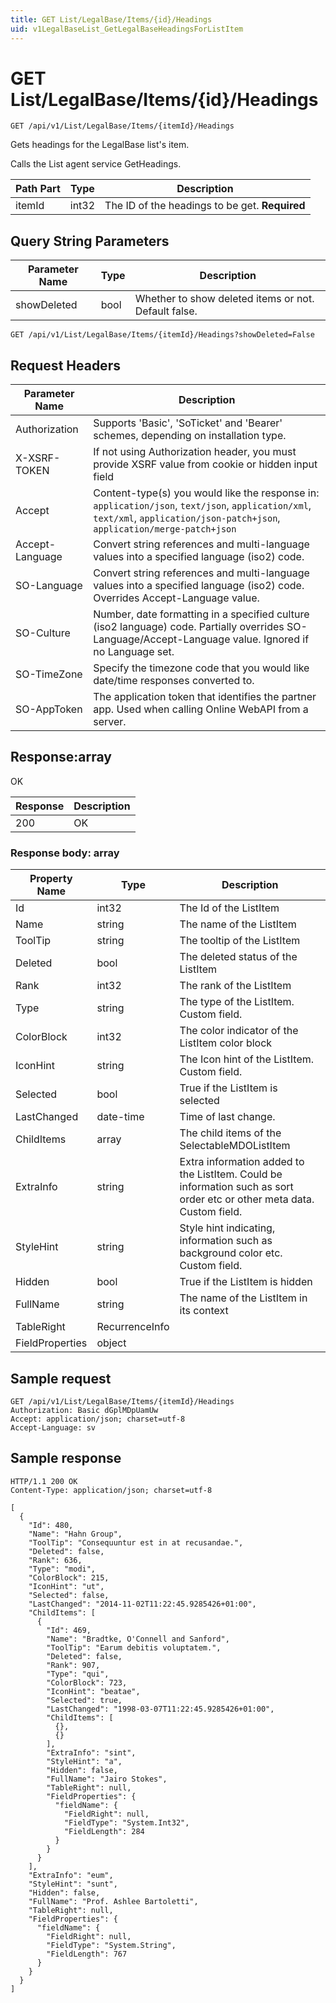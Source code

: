 ```yaml
---
title: GET List/LegalBase/Items/{id}/Headings
uid: v1LegalBaseList_GetLegalBaseHeadingsForListItem
---
```


# GET List/LegalBase/Items/{id}/Headings

```http
GET /api/v1/List/LegalBase/Items/{itemId}/Headings
```

Gets headings for the LegalBase list's item.


Calls the List agent service GetHeadings.





| Path Part | Type | Description |
|-----------|------|-------------|
| itemId | int32 | The ID of the headings to be get. **Required** |


## Query String Parameters

| Parameter Name | Type |  Description |
|----------------|------|--------------|
| showDeleted | bool |  Whether to show deleted items or not. Default false. |

```http
GET /api/v1/List/LegalBase/Items/{itemId}/Headings?showDeleted=False
```


## Request Headers

| Parameter Name | Description |
|----------------|-------------|
| Authorization  | Supports 'Basic', 'SoTicket' and 'Bearer' schemes, depending on installation type. |
| X-XSRF-TOKEN   | If not using Authorization header, you must provide XSRF value from cookie or hidden input field |
| Accept         | Content-type(s) you would like the response in: `application/json`, `text/json`, `application/xml`, `text/xml`, `application/json-patch+json`, `application/merge-patch+json` |
| Accept-Language | Convert string references and multi-language values into a specified language (iso2) code. |
| SO-Language | Convert string references and multi-language values into a specified language (iso2) code. Overrides Accept-Language value. |
| SO-Culture | Number, date formatting in a specified culture (iso2 language) code. Partially overrides SO-Language/Accept-Language value. Ignored if no Language set. |
| SO-TimeZone | Specify the timezone code that you would like date/time responses converted to. |
| SO-AppToken | The application token that identifies the partner app. Used when calling Online WebAPI from a server. |


## Response:array

OK

| Response | Description |
|----------------|-------------|
| 200 | OK |

### Response body: array

| Property Name | Type |  Description |
|----------------|------|--------------|
| Id | int32 | The Id of the ListItem |
| Name | string | The name of the ListItem |
| ToolTip | string | The tooltip of the ListItem |
| Deleted | bool | The deleted status of the ListItem |
| Rank | int32 | The rank of the ListItem |
| Type | string | The type of the ListItem. Custom field. |
| ColorBlock | int32 | The color indicator of the ListItem color block |
| IconHint | string | The Icon hint of the ListItem. Custom field. |
| Selected | bool | True if the ListItem is selected |
| LastChanged | date-time | Time of last change. |
| ChildItems | array | The child items of the SelectableMDOListItem |
| ExtraInfo | string | Extra information added to the ListItem. Could be information such as sort order etc or other meta data. Custom field. |
| StyleHint | string | Style hint indicating, information such as background color etc. Custom field. |
| Hidden | bool | True if the ListItem is hidden |
| FullName | string | The name of the ListItem in its context |
| TableRight | RecurrenceInfo |  |
| FieldProperties | object |  |

## Sample request

```http!
GET /api/v1/List/LegalBase/Items/{itemId}/Headings
Authorization: Basic dGplMDpUamUw
Accept: application/json; charset=utf-8
Accept-Language: sv
```

## Sample response

```http_
HTTP/1.1 200 OK
Content-Type: application/json; charset=utf-8

[
  {
    "Id": 480,
    "Name": "Hahn Group",
    "ToolTip": "Consequuntur est in at recusandae.",
    "Deleted": false,
    "Rank": 636,
    "Type": "modi",
    "ColorBlock": 215,
    "IconHint": "ut",
    "Selected": false,
    "LastChanged": "2014-11-02T11:22:45.9285426+01:00",
    "ChildItems": [
      {
        "Id": 469,
        "Name": "Bradtke, O'Connell and Sanford",
        "ToolTip": "Earum debitis voluptatem.",
        "Deleted": false,
        "Rank": 907,
        "Type": "qui",
        "ColorBlock": 723,
        "IconHint": "beatae",
        "Selected": true,
        "LastChanged": "1998-03-07T11:22:45.9285426+01:00",
        "ChildItems": [
          {},
          {}
        ],
        "ExtraInfo": "sint",
        "StyleHint": "a",
        "Hidden": false,
        "FullName": "Jairo Stokes",
        "TableRight": null,
        "FieldProperties": {
          "fieldName": {
            "FieldRight": null,
            "FieldType": "System.Int32",
            "FieldLength": 284
          }
        }
      }
    ],
    "ExtraInfo": "eum",
    "StyleHint": "sunt",
    "Hidden": false,
    "FullName": "Prof. Ashlee Bartoletti",
    "TableRight": null,
    "FieldProperties": {
      "fieldName": {
        "FieldRight": null,
        "FieldType": "System.String",
        "FieldLength": 767
      }
    }
  }
]
```